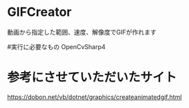 # GIFCreator
動画から指定した範囲、速度、解像度でGIFが作れます

#実行に必要なもの
OpenCvSharp4

# 参考にさせていただいたサイト
https://dobon.net/vb/dotnet/graphics/createanimatedgif.html

